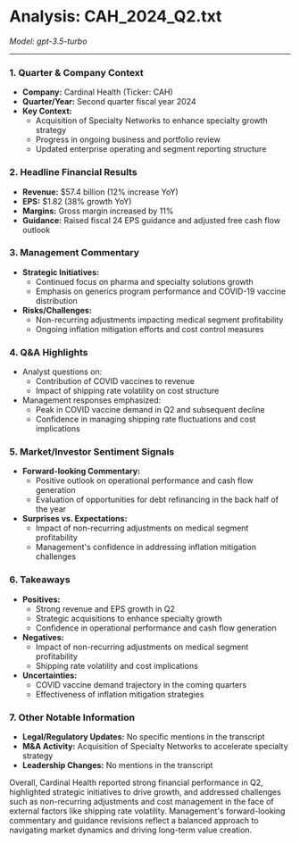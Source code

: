 # Analysis: CAH_2024_Q2.txt

*Model: gpt-3.5-turbo*

---

### 1. Quarter & Company Context
- **Company:** Cardinal Health (Ticker: CAH)
- **Quarter/Year:** Second quarter fiscal year 2024
- **Key Context:** 
  - Acquisition of Specialty Networks to enhance specialty growth strategy
  - Progress in ongoing business and portfolio review
  - Updated enterprise operating and segment reporting structure

### 2. Headline Financial Results
- **Revenue:** $57.4 billion (12% increase YoY)
- **EPS:** $1.82 (38% growth YoY)
- **Margins:** Gross margin increased by 11%
- **Guidance:** Raised fiscal 24 EPS guidance and adjusted free cash flow outlook

### 3. Management Commentary
- **Strategic Initiatives:**
  - Continued focus on pharma and specialty solutions growth
  - Emphasis on generics program performance and COVID-19 vaccine distribution
- **Risks/Challenges:**
  - Non-recurring adjustments impacting medical segment profitability
  - Ongoing inflation mitigation efforts and cost control measures

### 4. Q&A Highlights
- Analyst questions on:
  - Contribution of COVID vaccines to revenue
  - Impact of shipping rate volatility on cost structure
- Management responses emphasized:
  - Peak in COVID vaccine demand in Q2 and subsequent decline
  - Confidence in managing shipping rate fluctuations and cost implications

### 5. Market/Investor Sentiment Signals
- **Forward-looking Commentary:**
  - Positive outlook on operational performance and cash flow generation
  - Evaluation of opportunities for debt refinancing in the back half of the year
- **Surprises vs. Expectations:**
  - Impact of non-recurring adjustments on medical segment profitability
  - Management's confidence in addressing inflation mitigation challenges

### 6. Takeaways
- **Positives:**
  - Strong revenue and EPS growth in Q2
  - Strategic acquisitions to enhance specialty growth
  - Confidence in operational performance and cash flow generation
- **Negatives:**
  - Impact of non-recurring adjustments on medical segment profitability
  - Shipping rate volatility and cost implications
- **Uncertainties:**
  - COVID vaccine demand trajectory in the coming quarters
  - Effectiveness of inflation mitigation strategies

### 7. Other Notable Information
- **Legal/Regulatory Updates:** No specific mentions in the transcript
- **M&A Activity:** Acquisition of Specialty Networks to accelerate specialty strategy
- **Leadership Changes:** No mentions in the transcript

Overall, Cardinal Health reported strong financial performance in Q2, highlighted strategic initiatives to drive growth, and addressed challenges such as non-recurring adjustments and cost management in the face of external factors like shipping rate volatility. Management's forward-looking commentary and guidance revisions reflect a balanced approach to navigating market dynamics and driving long-term value creation.